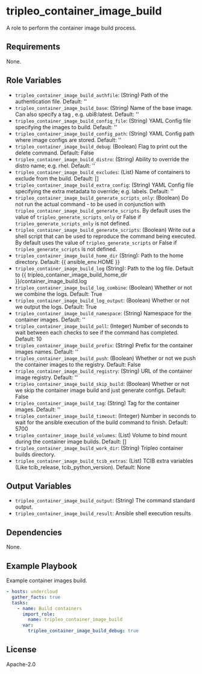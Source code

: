 tripleo_container_image_build
=============================

A role to perform the container image build process.

Requirements
------------

None.

Role Variables
--------------

* `tripleo_container_image_build_authfile`: (String) Path of the authentication file. Default: ''
* `tripleo_container_image_build_base`: (String) Name of the base image. Can also specify a tag , e.g. ubi8:latest. Default: ''
* `tripleo_container_image_build_config_file`: (String) YAML Config file specifying the images to build. Default: ''
* `tripleo_container_image_build_config_path`: (String) YAML Config path where image configs are stored. Default: ''
* `tripleo_container_image_build_debug`: (Boolean) Flag to print out the delete command. Default: False
* `tripleo_container_image_build_distro`: (String) Ability to override the distro name; e.g. rhel. Default: ''
* `tripleo_container_image_build_excludes`: (List) Name of containers to exclude from the build. Default: []
* `tripleo_container_image_build_extra_config`: (String) YAML Config file specifying the extra metadata to override; e.g. labels. Default: ''
* `tripleo_container_image_build_generate_scripts_only`: (Boolean) Do not run the actual command - to be used in conjunction with `tripleo_container_image_build_generate_scripts`. By default uses the value of `tripleo_generate_scripts_only` or False if `tripleo_generate_scripts_only` is not defined.
* `tripleo_container_image_build_generate_scripts`: (Boolean) Write out a shell script that can be used to reproduce the command being executed. By default uses the value of `tripleo_generate_scripts` or False if `tripleo_generate_scripts` is not defined.
* `tripleo_container_image_build_home_dir` (String): Path to the home directory. Default: {{ ansible_env.HOME }}
* `tripleo_container_image_build_log` (String): Path to the log file. Default to {{ tripleo_container_image_build_home_dir }}/container_image_build.log
* `tripleo_container_image_build_log_combine`: (Boolean) Whether or not we combine the logs. Default: True
* `tripleo_container_image_build_log_output`: (Boolean) Whether or not we output the logs. Default: True
* `tripleo_container_image_build_namespace`: (String) Namespace for the container images. Default: ''
* `tripleo_container_image_build_poll`: (Integer) Number of seconds to wait between each checks to see if the command has completed. Default: 10
* `tripleo_container_image_build_prefix`: (String) Prefix for the container images names. Default: ''
* `tripleo_container_image_build_push`: (Boolean) Whether or not we push the container images to the registry. Default: False
* `tripleo_container_image_build_registry`: (String) URL of the container image registry. Default: ''
* `tripleo_container_image_build_skip_build`: (Boolean) Whether or not we skip the container image build and just generate configs. Default: False
* `tripleo_container_image_build_tag`: (String) Tag for the container images. Default: ''
* `tripleo_container_image_build_timeout`: (Integer) Number in seconds to wait for the ansible execution of the build command to finish. Default: 5700
* `tripleo_container_image_build_volumes`: (List) Volume to bind mount during the container image builds. Default: []
* `tripleo_container_image_build_work_dir`: (String) Tripleo container builds directory.
* `tripleo_container_image_build_tcib_extras`: (List) TCIB extra variables (Like tcib_release, tcib_python_version). Default: None

Output Variables
----------------

* `tripleo_container_image_build_output`: (String) The command standard output.
* `tripleo_container_image_build_result`: Ansible shell execution results

Dependencies
------------

None.

Example Playbook
----------------

Example container images build.

```yaml
- hosts: undercloud
  gather_facts: true
  tasks:
    - name: Build containers
      import_role:
        name: tripleo_container_image_build
      var:
        tripleo_container_image_build_debug: true
```

License
-------

Apache-2.0
